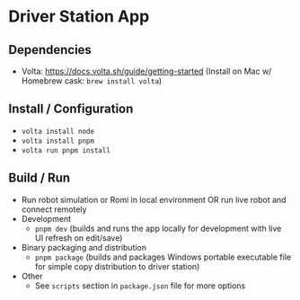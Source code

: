 # Driver Station App

## Dependencies

* Volta: <https://docs.volta.sh/guide/getting-started> (Install on Mac w/ Homebrew cask: `brew install volta`)

## Install / Configuration

* `volta install node`
* `volta install pnpm`
* `volta run pnpm install`

## Build / Run

* Run robot simulation or Romi in local environment OR run live robot and connect remotely
* Development
  * `pnpm dev` (builds and runs the app locally for development with live UI refresh on edit/save)
* Binary packaging and distribution
  * `pnpm package` (builds and packages Windows portable executable file for simple copy distribution to driver station)
* Other
  * See `scripts` section in `package.json` file for more options
